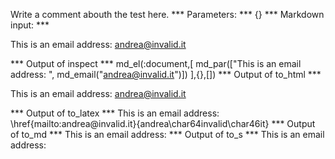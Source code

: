 Write a comment abouth the test here.
*** Parameters: ***
{}
*** Markdown input: ***


This is an email address: <andrea@invalid.it>
	
*** Output of inspect ***
md_el(:document,[
	md_par(["This is an email address: ", md_email("andrea@invalid.it")])
],{},[])
*** Output of to_html ***
<p>This is an email address: <a href='mailto:andrea@invalid.it'>&#097;&#110;&#100;&#114;&#101;&#097;&#064;&#105;&#110;&#118;&#097;&#108;&#105;&#100;&#046;&#105;&#116;</a></p>
*** Output of to_latex ***
This is an email address: \href{mailto:andrea@invalid.it}{andrea\char64invalid\char46it}
*** Output of to_md ***
This is an email address:
*** Output of to_s ***
This is an email address:
